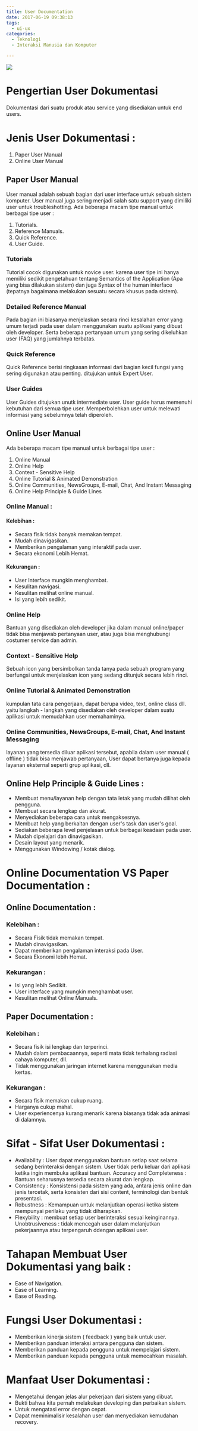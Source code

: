 ```yaml
---
title: User Documentation
date: 2017-06-19 09:38:13
tags:
  - ui-ux
categories:
  - Teknologi
  - Interaksi Manusia dan Komputer

---
```


![](http://www.audiosources.com.ua/images/photos/read_service_manual_2_read_manual.jpg)

# Pengertian User Dokumentasi
Dokumentasi dari suatu produk atau service yang disediakan untuk end users.

# Jenis User Dokumentasi :
1. Paper User Manual
2. Online User Manual

## Paper User Manual
User manual adalah sebuah bagian dari user interface untuk sebuah sistem komputer. User manual juga sering menjadi salah satu support yang dimiliki user untuk troubleshotting.
Ada beberapa macam tipe manual untuk berbagai tipe user :
1. Tutorials.
2. Reference Manuals.
3. Quick Reference.
4. User Guide.

### Tutorials
Tutorial cocok digunakan untuk novice user. karena user tipe ini hanya memiliki sedikit pengetahuan tentang Semantics of the Application (Apa yang bisa dilakukan sistem) dan juga Syntax of the human interface (tepatnya bagaimana melakukan sesuatu secara khusus pada sistem).

### Detailed Reference Manual
Pada bagian ini biasanya menjelaskan secara rinci kesalahan error yang umum terjadi pada user dalam menggunakan suatu aplikasi yang dibuat oleh developer. Serta beberapa pertanyaan umum yang sering dikeluhkan user (FAQ) yang jumlahnya terbatas.

### Quick Reference
Quick Reference berisi ringkasan informasi dari bagian kecil fungsi yang sering digunakan atau penting. ditujukan untuk Expert User.

### User Guides
User Guides ditujukan unutk intermediate user. User guide harus memenuhi kebutuhan dari semua tipe user. Memperbolehkan user untuk melewati informasi yang sebelumnya telah diperoleh.


## Online User Manual
Ada beberapa macam tipe manual untuk berbagai tipe user :
1. Online Manual
2. Online Help
3. Context - Sensitive Help
4. Online Tutorial & Animated Demonstration
5. Online Communities, NewsGroups, E-mail, Chat, And Instant Messaging
6. Online Help Principle & Guide Lines

### Online Manual :
#### Kelebihan :
- Secara fisik tidak banyak memakan tempat.
- Mudah dinavigasikan.
- Memberikan pengalaman yang interaktif pada user.
- Secara ekonomi Lebih Hemat.
#### Kekurangan :
- User Interface mungkin menghambat.
- Kesulitan navigasi.
- Kesulitan melihat online manual.
- Isi yang lebih sedikit.


### Online Help
Bantuan yang disediakan oleh developer jika dalam manual online/paper tidak bisa menjawab pertanyaan user, atau juga bisa menghubungi costumer service dan admin.

### Context - Sensitive Help
Sebuah icon yang bersimbolkan tanda tanya pada sebuah program yang berfungsi untuk menjelaskan icon yang sedang ditunjuk secara lebih rinci.


### Online Tutorial & Animated Demonstration
kumpulan tata cara pengerjaan, dapat berupa video, text, online class dll. yaitu langkah - langkah yang disediakan oleh developer dalam suatu aplikasi untuk memudahkan user memahaminya.


### Online Communities, NewsGroups, E-mail, Chat, And Instant Messaging
layanan yang tersedia diluar aplikasi tersebut, apabila dalam user manual ( offline ) tidak bisa menjawab pertanyaan, User dapat bertanya juga kepada layanan eksternal seperti grup aplikasi, dll.


## Online Help Principle & Guide Lines :
- Membuat menu/layanan help dengan tata letak yang mudah dilihat oleh pengguna.
- Membuat secara lengkap dan akurat.
- Menyediakan beberapa cara untuk mengaksesnya.
- Membuat help yang berkaitan dengan user's task dan user's goal.
- Sediakan beberapa level penjelasan untuk berbagai keadaan pada user.
- Mudah dipelajari dan dinavigasikan.
- Desain layout yang menarik.
- Menggunakan Windowing / kotak dialog.

# Online Documentation VS Paper Documentation :
## Online Documentation :
### Kelebihan :
- Secara Fisik tidak memakan tempat.
- Mudah dinavigasikan.
- Dapat memberikan pengalaman interaksi pada User.
- Secara Ekonomi lebih Hemat.
### Kekurangan :
- Isi yang lebih Sedikit.
- User interface yang mungkin menghambat user.
- Kesulitan melihat Online Manuals.
## Paper Documentation :
### Kelebihan :
- Secara fisik isi lengkap dan terperinci.
- Mudah dalam pembacaannya, seperti mata tidak terhalang radiasi cahaya komputer, dll.
- Tidak menggunakan jaringan internet karena menggunakan media kertas.
### Kekurangan :
- Secara fisik memakan cukup ruang.
- Harganya cukup mahal.
- User experiencenya kurang menarik karena biasanya tidak ada animasi di dalamnya.

# Sifat - Sifat User Dokumentasi :
- Availability : User dapat menggunakan bantuan setiap saat selama sedang berinteraksi dengan sistem. User tidak perlu keluar dari aplikasi ketika ingin membuka aplikasi bantuan.
Accuracy and Completeness : Bantuan seharusnya tersedia secara akurat dan lengkap.
- Consistency : Konsistensi pada sistem yang ada, antara jenis online dan jenis tercetak, serta konsisten dari sisi content, terminologi dan bentuk presentasi.
- Robustness : Kemampuan untuk melanjutkan operasi ketika sistem mempunyai perilaku yang tidak diharapkan.
- Flexybility : membuat setiap user berinteraksi sesuai keinginannya.
Unobtrusiveness : tidak mencegah user dalam melanjutkan pekerjaannya atau terpengaruh ddengan aplikasi user.

# Tahapan Membuat User Dokumentasi yang baik :
- Ease of Navigation.
- Ease of Learning.
- Ease of Reading.

# Fungsi User Dokumentasi :
- Memberikan kinerja sistem ( feedback ) yang baik untuk user.
- Memberikan panduan interaksi antara pengguna dan sistem.
- Memberikan panduan kepada pengguna untuk mempelajari sistem.
- Memberikan panduan kepada pengguna untuk memecahkan masalah.

# Manfaat User Dokumentasi :
- Mengetahui dengan jelas alur pekerjaan dari sistem yang dibuat.
- Bukti bahwa kita pernah melakukan developing dan perbaikan sistem.
- Untuk mengatasi error dengan cepat.
- Dapat meminimalisir kesalahan user dan menyediakan kemudahan recovery.
